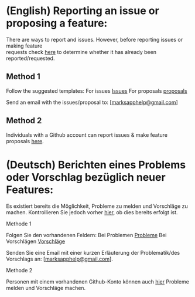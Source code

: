 # (English) Reporting an issue or proposing a feature:

There are ways to report and issues. However, before reporting issues or making feature  
requests check [here](https://github.com/hcuffy/Marks/issues) to determine whether
it has already been reported/requested.

## Method 1

Follow the suggested templates: For issues [Issues](https://github.com/hcuffy/Marks/blob/master/.github/ISSUE_TEMPLATE/bug_report.md) For proposals [proposals](https://github.com/hcuffy/Marks/blob/master/.github/ISSUE_TEMPLATE/feature_request.md)

Send an email with the issues/proposal to: [marksapphelp@gmail.com]

## Method 2

Individuals with a Github account can report issues & make feature proposals [here](https://github.com/hcuffy/Marks/issues/new/choose).

# (Deutsch) Berichten eines Problems oder Vorschlag bezüglich neuer Features:

Es existiert bereits die Möglichkeit, Probleme zu melden und Vorschläge zu machen. Kontrollieren Sie jedoch vorher [hier](https://github.com/hcuffy/Marks/issues), ob dies bereits erfolgt ist.

Methode 1

Folgen Sie den vorhandenen Feldern: Bei Problemen [Probleme](https://github.com/hcuffy/Marks/blob/master/.github/ISSUE_TEMPLATE/bug_report.md) Bei Vorschlägen [Vorschläge](https://github.com/hcuffy/Marks/blob/master/.github/ISSUE_TEMPLATE/feature_request.md)

Senden Sie eine Email mit einer kurzen Erläuterung der Problematik/des Vorschlags an: [marksapphelp@gmail.com].

Methode 2

Personen mit einem vorhandenen Github-Konto können auch [hier](https://github.com/hcuffy/Marks/issues) Probleme melden und Vorschläge machen.
